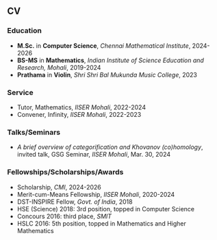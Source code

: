 ## CV

### Education

- **M.Sc.** in **Computer Science**, _Chennai Mathematical Institute_, 2024-2026
- **BS-MS** in **Mathematics**, _Indian Institute of Science Education and Research, Mohali_, 2019-2024
- **Prathama** in **Violin**, _Shri Shri Bal Mukunda Music College_, 2023

### Service

- Tutor, Mathematics, _IISER Mohali_, 2022-2024
- Convener, Infinity, _IISER Mohali_, 2022-2023

### Talks/Seminars

- _A brief overview of categorification and Khovanov (co)homology_, invited talk, GSG Seminar, _IISER Mohali_, Mar. 30, 2024

### Fellowships/Scholarships/Awards

- Scholarship, _CMI_, 2024-2026 <br/>
- Merit-cum-Means Fellowship, _IISER Mohali_, 2020-2024 <br/>
- DST-INSPIRE Fellow, _Govt. of India_, 2018
- HSE (Science) 2018: 3rd position, topped in Computer Science
- Concours 2016: third place, _SMIT_
- HSLC 2016: 5th position, topped in Mathematics and Higher Mathematics
